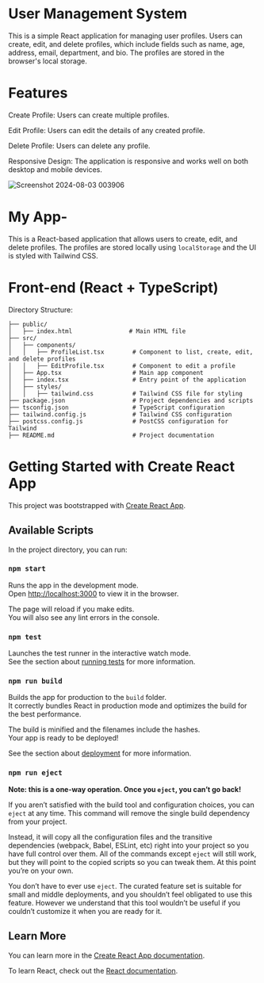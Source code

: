 # User Management System

This is a simple React application for managing user profiles. Users can create, edit, and delete profiles, which include fields such as name, age, address, email, department, and bio. The profiles are stored in the browser's local storage.

# Features

Create Profile: Users can create multiple profiles.

Edit Profile: Users can edit the details of any created profile.

Delete Profile: Users can delete any profile.

Responsive Design: The application is responsive and works well on both desktop and mobile devices.

 
![Screenshot 2024-08-03 003906](https://github.com/user-attachments/assets/8642c123-6e72-403d-80fe-c26801b3301d)


# My App-

This is a React-based application that allows users to create, edit, and delete profiles. The profiles are stored locally using `localStorage` and the UI is styled with Tailwind CSS.

# Front-end (React + TypeScript)
Directory Structure:

```plaintext
├── public/
│   ├── index.html                # Main HTML file
├── src/
│   ├── components/
│   │   ├── ProfileList.tsx        # Component to list, create, edit, and delete profiles
│   │   ├── EditProfile.tsx        # Component to edit a profile
│   ├── App.tsx                    # Main app component
│   ├── index.tsx                  # Entry point of the application
│   ├── styles/
│   │   ├── tailwind.css           # Tailwind CSS file for styling
├── package.json                   # Project dependencies and scripts
├── tsconfig.json                  # TypeScript configuration
├── tailwind.config.js             # Tailwind CSS configuration
├── postcss.config.js              # PostCSS configuration for Tailwind
├── README.md                      # Project documentation
```


# Getting Started with Create React App

This project was bootstrapped with [Create React App](https://github.com/facebook/create-react-app).

## Available Scripts

In the project directory, you can run:

### `npm start`

Runs the app in the development mode.\
Open [http://localhost:3000](http://localhost:3000) to view it in the browser.

The page will reload if you make edits.\
You will also see any lint errors in the console.

### `npm test`

Launches the test runner in the interactive watch mode.\
See the section about [running tests](https://facebook.github.io/create-react-app/docs/running-tests) for more information.

### `npm run build`

Builds the app for production to the `build` folder.\
It correctly bundles React in production mode and optimizes the build for the best performance.

The build is minified and the filenames include the hashes.\
Your app is ready to be deployed!

See the section about [deployment](https://facebook.github.io/create-react-app/docs/deployment) for more information.

### `npm run eject`

**Note: this is a one-way operation. Once you `eject`, you can’t go back!**

If you aren’t satisfied with the build tool and configuration choices, you can `eject` at any time. This command will remove the single build dependency from your project.

Instead, it will copy all the configuration files and the transitive dependencies (webpack, Babel, ESLint, etc) right into your project so you have full control over them. All of the commands except `eject` will still work, but they will point to the copied scripts so you can tweak them. At this point you’re on your own.

You don’t have to ever use `eject`. The curated feature set is suitable for small and middle deployments, and you shouldn’t feel obligated to use this feature. However we understand that this tool wouldn’t be useful if you couldn’t customize it when you are ready for it.

## Learn More

You can learn more in the [Create React App documentation](https://facebook.github.io/create-react-app/docs/getting-started).

To learn React, check out the [React documentation](https://reactjs.org/).
